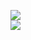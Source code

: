 [![](https://img.shields.io/badge/Made%20With-Github%20Spray-lightgrey.svg?style=for-the-badge&logo=github)](https://github.com/Annihil/github-spray#9200)  
[![](https://i.imgur.com/2DrTn0Z.gif)](https://github.com/Annihil/github-spray)